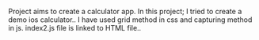 Project aims to create a calculator app.
In this project; 
    I tried to create a demo ios calculator..
    I have used grid method in css and capturing method in js.
    index2.js file is linked to HTML file..
